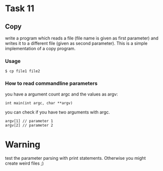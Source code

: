 # Task 11
## Copy

write a program which reads a file (file name is given as first parameter) and
writes it to a different file (given as second parameter). This is a simple implementation
of a copy program.

### Usage

```
$ cp file1 file2
```

### How to read commandline parameters

you have a argument count argc and the values as argv:

```
int main(int argc, char **argv) 
```

you can check if you have two arguments with argc.

```
argv[1] // parameter 1
argv[2] // parameter 2
```
# Warning

test the parameter parsing with print statements. Otherwise you might create weird files ;)
